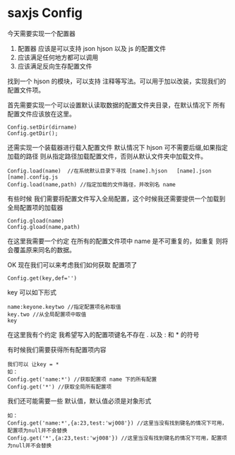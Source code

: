 # saxjs Config

今天需要实现一个配置器

1. 配置器 应该是可以支持 json  hjson 以及 js 的配置文件
2. 应该满足任何地方都可以调用
3. 应该满足反向生存配置文件

找到一个 hjson 的模块，可以支持 注释等写法。可以用于加以改装，实现我们的配置文件项。

首先需要实现一个可以设置默认读取数据的配置文件夹目录，在默认情况下 所有配置文件应该放在这里。

```
Config.setDir(dirname)
Config.getDir();
```
还需实现一个装载器进行载入配置文件 默认情况下 hjson 可不需要后缀,如果指定加载的路径 则从指定路径加载配置文件，否则从默认文件夹中加载文件。

```
Config.load(name)  //在系统默认目录下寻找 [name].hjson   [name].json  [name].config.js
Config.load(name,path) //指定加载的文件路径，并改别名 name
```

有些时候 我们需要将配置文件写入全局配置，这个时候我还需要提供一个加载到全局配置项的加载器

```
Config.gload(name)
Config.gload(name,path)
```

在这里我需要一个约定  在所有的配置文件项中 name 是不可重复的，如重复 则将会覆盖原来同名的数据。

OK 现在我们可以来考虑我们如何获取 配置项了

```
Config.get(key,def='') 
```
key 可以如下形式
```
name:keyone.keytwo //指定配置项名称取值
key.two //从全局配置项中取值
key 
```
在这里我有个约定 我希望写入的配置项键名不存在 . 以及 : 和 * 的符号

有时候我们需要获得所有配置项内容
```
我们可以 让key = *
如：
Config.get('name:*') //获取配置项 name 下的所有配置
Config.get('*') //获取全局所有配置项
```
我们还可能需要一些 默认值，默认值必须是对象形式
```
如：
Config.get('name:*',{a:23,test:'wj008'}) //这里当没有找到键名的情况下可用，配置项为null并不会替换
Config.get('*',{a:23,test:'wj008'}) //这里当没有找到键名的情况下可用，配置项为null并不会替换
```

